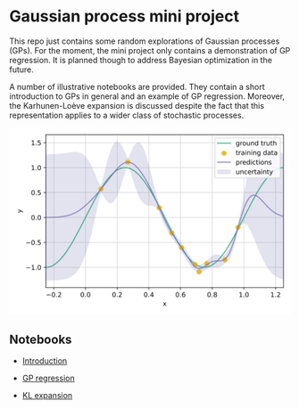 # Gaussian process mini project

This repo just contains some random explorations of Gaussian processes (GPs).
For the moment, the mini project only contains a demonstration of GP regression.
It is planned though to address Bayesian optimization in the future.

A number of illustrative notebooks are provided.
They contain a short introduction to GPs in general and an example of GP regression.
Moreover, the Karhunen-Loève expansion is discussed despite the fact
that this representation applies to a wider class of stochastic processes.

![An example of Gaussian process regression](assets/predictions.svg "Gaussian process regression")


## Notebooks

- [Introduction](notebooks/intro.ipynb)

- [GP regression](notebooks/gp_regression.ipynb)

- [KL expansion](notebooks/kl_expansion.ipynb)


